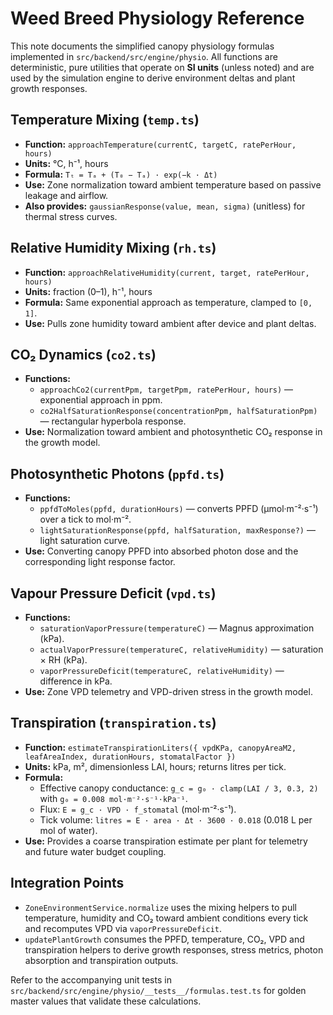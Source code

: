 # Weed Breed Physiology Reference

This note documents the simplified canopy physiology formulas implemented in
`src/backend/src/engine/physio`. All
functions are deterministic, pure utilities that operate on **SI units** (unless noted) and are used by
the simulation engine to derive environment deltas and plant growth responses.

## Temperature Mixing (`temp.ts`)

- **Function:** `approachTemperature(currentC, targetC, ratePerHour, hours)`
- **Units:** °C, h⁻¹, hours
- **Formula:** `Tₜ = Tₐ + (T₀ − Tₐ) · exp(−k · Δt)`
- **Use:** Zone normalization toward ambient temperature based on passive leakage and airflow.
- **Also provides:** `gaussianResponse(value, mean, sigma)` (unitless) for thermal stress curves.

## Relative Humidity Mixing (`rh.ts`)

- **Function:** `approachRelativeHumidity(current, target, ratePerHour, hours)`
- **Units:** fraction (0–1), h⁻¹, hours
- **Formula:** Same exponential approach as temperature, clamped to `[0, 1]`.
- **Use:** Pulls zone humidity toward ambient after device and plant deltas.

## CO₂ Dynamics (`co2.ts`)

- **Functions:**
  - `approachCo2(currentPpm, targetPpm, ratePerHour, hours)` — exponential approach in ppm.
  - `co2HalfSaturationResponse(concentrationPpm, halfSaturationPpm)` — rectangular hyperbola response.
- **Use:** Normalization toward ambient and photosynthetic CO₂ response in the growth model.

## Photosynthetic Photons (`ppfd.ts`)

- **Functions:**
  - `ppfdToMoles(ppfd, durationHours)` — converts PPFD (µmol·m⁻²·s⁻¹) over a tick to mol·m⁻².
  - `lightSaturationResponse(ppfd, halfSaturation, maxResponse?)` — light saturation curve.
- **Use:** Converting canopy PPFD into absorbed photon dose and the corresponding light response factor.

## Vapour Pressure Deficit (`vpd.ts`)

- **Functions:**
  - `saturationVaporPressure(temperatureC)` — Magnus approximation (kPa).
  - `actualVaporPressure(temperatureC, relativeHumidity)` — saturation × RH (kPa).
  - `vaporPressureDeficit(temperatureC, relativeHumidity)` — difference in kPa.
- **Use:** Zone VPD telemetry and VPD-driven stress in the growth model.

## Transpiration (`transpiration.ts`)

- **Function:** `estimateTranspirationLiters({ vpdKPa, canopyAreaM2, leafAreaIndex, durationHours, stomatalFactor })`
- **Units:** kPa, m², dimensionless LAI, hours; returns litres per tick.
- **Formula:**
  - Effective canopy conductance: `g_c = g₀ · clamp(LAI / 3, 0.3, 2)` with `g₀ = 0.008 mol·m⁻²·s⁻¹·kPa⁻¹`.
  - Flux: `E = g_c · VPD · f_stomatal` (mol·m⁻²·s⁻¹).
  - Tick volume: `litres = E · area · Δt · 3600 · 0.018` (0.018 L per mol of water).
- **Use:** Provides a coarse transpiration estimate per plant for telemetry and future water budget coupling.

## Integration Points

- `ZoneEnvironmentService.normalize` uses the mixing helpers to pull temperature, humidity and CO₂
  toward ambient conditions every tick and recomputes VPD via `vaporPressureDeficit`.
- `updatePlantGrowth` consumes the PPFD, temperature, CO₂, VPD and transpiration helpers to derive
  growth responses, stress metrics, photon absorption and transpiration outputs.

Refer to the accompanying unit tests in `src/backend/src/engine/physio/__tests__/formulas.test.ts`
for golden master values that validate these calculations.
